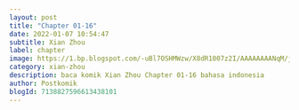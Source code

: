 ```yaml
---
layout: post 
title: "Chapter 01-16"
date: 2022-01-07 10:54:47
subtitle: Xian Zhou
label: chapter
image: https://1.bp.blogspot.com/-uBl7OSHMWzw/X8dR1007z2I/AAAAAAAANqM/jWH_7h6SnZopKoUfvWBUqnJ9cnAJMGXmwCLcBGAsYHQ/s72-c/Xian-Zhou.jpg
category: xian-zhou
description: baca komik Xian Zhou Chapter 01-16 bahasa indonesia 
author: Postkomik
blogId: 7138827596613438101
---
```

